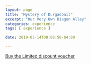```yaml
---
layout: page
title: "Mystery of Durgadbail"
excerpt: "Our Very Own Diagon Alley"
categories: experience
tags: [ experience ]

date: 2019-03-14T08:08:50-04:00

---
```



[Buy the Limited discount voucher](https://ti.to/the-hd-tour/hd-limited-edition-march)
